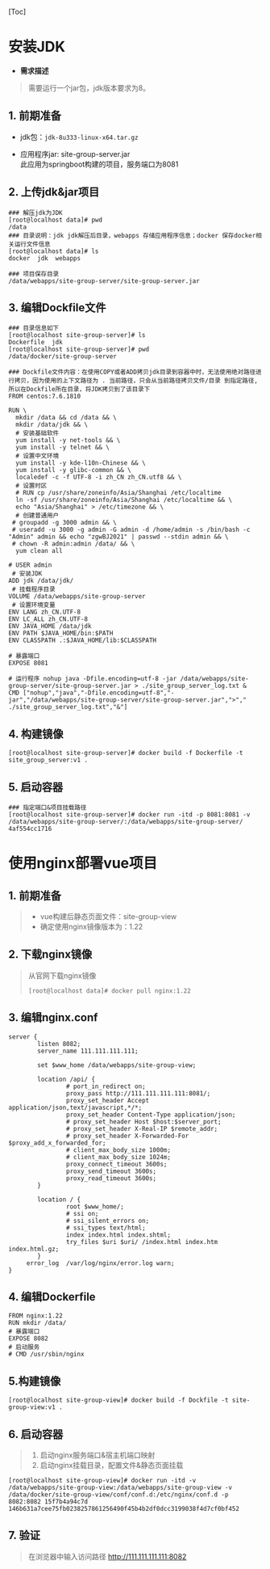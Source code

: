 [Toc]

# 安装JDK

- **需求描述**

> 需要运行一个jar包，jdk版本要求为8。

## 1. 前期准备

- jdk包：`jdk-8u333-linux-x64.tar.gz`

- 应用程序jar: site-group-server.jar  
  此应用为springboot构建的项目，服务端口为8081

## 2. 上传jdk&jar项目

```
### 解压jdk为JDK
[root@localhost data]# pwd
/data
### 目录说明：jdk jdk解压后目录，webapps 存储应用程序信息；docker 保存docker相关运行文件信息
[root@localhost data]# ls
docker  jdk  webapps

### 项目保存目录
/data/webapps/site-group-server/site-group-server.jar
```

## 3. 编辑Dockfile文件

```
### 目录信息如下
[root@localhost site-group-server]# ls
Dockerfile  jdk
[root@localhost site-group-server]# pwd
/data/docker/site-group-server

### Dockfile文件内容：在使用COPY或者ADD拷贝jdk目录到容器中时，无法使用绝对路径进行拷贝，因为使用的上下文路径为 . 当前路径，只会从当前路径拷贝文件/目录 到指定路径,所以在Dockfile所在目录，将JDK拷贝到了该目录下
FROM centos:7.6.1810

RUN \
  mkdir /data && cd /data && \
  mkdir /data/jdk && \
  # 安装基础软件
  yum install -y net-tools && \
  yum install -y telnet && \
  # 设置中文环境
  yum install -y kde-l10n-Chinese && \
  yum install -y glibc-common && \
  localedef -c -f UTF-8 -i zh_CN zh_CN.utf8 && \
  # 设置时区
  # RUN cp /usr/share/zoneinfo/Asia/Shanghai /etc/localtime
  ln -sf /usr/share/zoneinfo/Asia/Shanghai /etc/localtime && \
  echo "Asia/Shanghai" > /etc/timezone && \
  # 创建普通用户
 # groupadd -g 3000 admin && \
 # useradd -u 3000 -g admin -G admin -d /home/admin -s /bin/bash -c "Admin" admin && echo "zgwBJ2021" | passwd --stdin admin && \
 # chown -R admin:admin /data/ && \
  yum clean all

# USER admin
 # 安装JDK
ADD jdk /data/jdk/
 # 挂载程序目录
VOLUME /data/webapps/site-group-server
 # 设置环境变量
ENV LANG zh_CN.UTF-8
ENV LC_ALL zh_CN.UTF-8
ENV JAVA_HOME /data/jdk
ENV PATH $JAVA_HOME/bin:$PATH
ENV CLASSPATH .:$JAVA_HOME/lib:$CLASSPATH

# 暴露端口
EXPOSE 8081

# 运行程序 nohup java -Dfile.encoding=utf-8 -jar /data/webapps/site-group-server/site-group-server.jar > ./site_group_server_log.txt &
CMD ["nohup","java","-Dfile.encoding=utf-8","-jar","/data/webapps/site-group-server/site-group-server.jar",">"," ./site_group_server_log.txt","&"]
```

## 4. 构建镜像

```
[root@localhost site-group-server]# docker build -f Dockerfile -t site_group_server:v1 .
```

## 5. 启动容器

```
### 指定端口&项目挂载路径
[root@localhost site-group-server]# docker run -itd -p 8081:8081 -v /data/webapps/site-group-server/:/data/webapps/site-group-server/ 4af554cc1716 
```

# 使用nginx部署vue项目

## 1. 前期准备

> - vue构建后静态页面文件：site-group-view
> - 确定使用nginx镜像版本为：1.22

## 2. 下载nginx镜像

> 从官网下载nginx镜像
>
> ```
> [root@localhost data]# docker pull nginx:1.22
> ```

## 3. 编辑nginx.conf

```
server {
        listen 8082;
        server_name 111.111.111.111;

        set $www_home /data/webapps/site-group-view;

        location /api/ {
                # port_in_redirect on;
                proxy_pass http://111.111.111.111:8081/;
                proxy_set_header Accept application/json,text/javascript,*/*;
                proxy_set_header Content-Type application/json;
                # proxy_set_header Host $host:$server_port;
                # proxy_set_header X-Real-IP $remote_addr;
                # proxy_set_header X-Forwarded-For $proxy_add_x_forwarded_for;
                # client_max_body_size 1000m;
                # client_max_body_size 1024m;
                proxy_connect_timeout 3600s;
                proxy_send_timeout 3600s;
                proxy_read_timeout 3600s;
        }

        location / {
                root $www_home/;
                # ssi on;
                # ssi_silent_errors on;
                # ssi_types text/html;
                index index.html index.shtml;
                try_files $uri $uri/ /index.html index.htm index.html.gz;
        }
     error_log  /var/log/nginx/error.log warn;
}
```
## 4. 编辑Dockerfile

```
FROM nginx:1.22
RUN mkdir /data/
# 暴露端口
EXPOSE 8082
# 启动服务
# CMD /usr/sbin/nginx

```

## 5.构建镜像

```
[root@localhost site-group-view]# docker build -f Dockfile -t site-group-view:v1 .
```

## 6. 启动容器

> 1. 启动nginx服务端口&宿主机端口映射
> 2. 启动nginx挂载目录，配置文件&静态页面挂载

```
[root@localhost site-group-view]# docker run -itd -v /data/webapps/site-group-view:/data/webapps/site-group-view -v /data/docker/site-group-view/conf/conf.d:/etc/nginx/conf.d -p 8082:8082 15f7b4a94c7d
146b631a7cee75fb0238257861256490f45b4b2df0dcc3199038f4d7cf0bf452
```

## 7. 验证

> 在浏览器中输入访问路径 http://111.111.111.111:8082